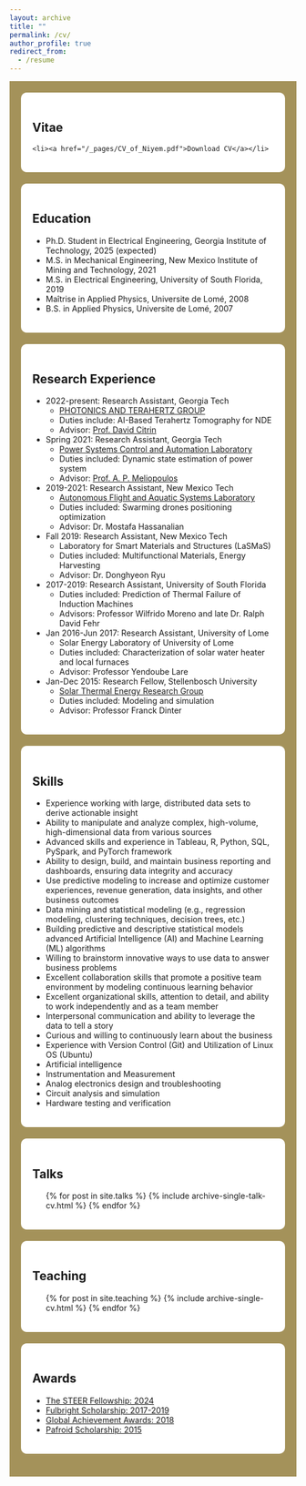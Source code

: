 ```yaml
---
layout: archive
title: ""
permalink: /cv/
author_profile: true
redirect_from:
  - /resume
---
```


<div style="background-color: #A4925A; padding: 20px;">

  <div style="background-color: #FFFFFF; padding: 20px; border-radius: 10px; margin-bottom: 20px;">
    <h2>Vitae</h2>
    
    <li><a href="/_pages/CV_of_Niyem.pdf">Download CV</a></li>
  </div>

  <div style="background-color: #FFFFFF; padding: 20px; border-radius: 10px; margin-bottom: 20px;">
    <h2>Education</h2>
    <ul>
      <li>Ph.D. Student in Electrical Engineering, Georgia Institute of Technology, 2025 (expected)</li>
      <li>M.S. in Mechanical Engineering, New Mexico Institute of Mining and Technology, 2021</li>
      <li>M.S. in Electrical Engineering, University of South Florida, 2019</li>
      <li>Maîtrise in Applied Physics, Universite de Lomé, 2008</li>
      <li>B.S. in Applied Physics, Universite de Lomé, 2007</li>
    </ul>
  </div>

  <div style="background-color: #FFFFFF; padding: 20px; border-radius: 10px; margin-bottom: 20px;">
    <h2>Research Experience</h2>
    <ul>
      <li>2022-present: Research Assistant, Georgia Tech
        <ul>
          <li><a href="http://photonics.georgiatech-metz.fr/node/33">PHOTONICS AND TERAHERTZ GROUP</a></li>
          <li>Duties include: AI-Based Terahertz Tomography for NDE</li>
          <li>Advisor: <a href="https://ece.gatech.edu/directory/david-s-citrin"> Prof. David Citrin</a> </li>
        </ul>
      </li>
      <li>Spring 2021: Research Assistant, Georgia Tech
        <ul>
          <li><a href="https://pscal.ece.gatech.edu/">Power Systems Control and Automation Laboratory</a></li>
          <li>Duties included: Dynamic state estimation of power system</li>
          <li>Advisor: <a href="https://ece.gatech.edu/directory/p-meliopoulos"> Prof. A. P. Meliopoulos</a></li>
        </ul>
      </li>
      <li>2019-2021: Research Assistant, New Mexico Tech
        <ul>
          <li><a href="https://sites.google.com/nmt.edu/afasl/research?authuser=0">Autonomous Flight and Aquatic Systems Laboratory</a></li>
          <li>Duties included: Swarming drones positioning optimization</li>
          <li>Advisor: Dr. Mostafa Hassanalian</li>
        </ul>
      </li>
      <li>Fall 2019: Research Assistant, New Mexico Tech
        <ul>
          <li>Laboratory for Smart Materials and Structures (LaSMaS)</li>
          <li>Duties included: Multifunctional Materials, Energy Harvesting</li>
          <li>Advisor: Dr. Donghyeon Ryu</li>
        </ul>
      </li>
      <li>2017-2019: Research Assistant, University of South Florida
        <ul>
          <li>Duties included: Prediction of Thermal Failure of Induction Machines</li>
          <li>Advisors: Professor Wilfrido Moreno and late Dr. Ralph David Fehr</li>
        </ul>
      </li>
      <li>Jan 2016-Jun 2017: Research Assistant, University of Lome
        <ul>
          <li>Solar Energy Laboratory of University of Lome</li>
          <li>Duties included: Characterization of solar water heater and local furnaces</li>
          <li>Advisor: Professor Yendoube Lare</li>
        </ul>
      </li>
      <li>Jan-Dec 2015: Research Fellow, Stellenbosch University
        <ul>
          <li><a href="https://sterg.sun.ac.za/">Solar Thermal Energy Research Group</a></li>
          <li>Duties included: Modeling and simulation</li>
          <li>Advisor: Professor Franck Dinter</li>
        </ul>
      </li>
    </ul>
  </div>

  <div style="background-color: #FFFFFF; padding: 20px; border-radius: 10px; margin-bottom: 20px;">
    <h2>Skills</h2>
    <ul>
      <li>Experience working with large, distributed data sets to derive actionable insight</li>
      <li>Ability to manipulate and analyze complex, high-volume, high-dimensional data from various sources</li>
      <li>Advanced skills and experience in Tableau, R, Python, SQL, PySpark, and PyTorch framework</li>
      <li>Ability to design, build, and maintain business reporting and dashboards, ensuring data integrity and accuracy</li>
      <li>Use predictive modeling to increase and optimize customer experiences, revenue generation, data insights, and other business outcomes</li>
      <li>Data mining and statistical modeling (e.g., regression modeling, clustering techniques, decision trees, etc.)</li>
      <li>Building predictive and descriptive statistical models advanced Artificial Intelligence (AI) and Machine Learning (ML) algorithms</li>
      <li>Willing to brainstorm innovative ways to use data to answer business problems</li>
      <li>Excellent collaboration skills that promote a positive team environment by modeling continuous learning behavior</li>
      <li>Excellent organizational skills, attention to detail, and ability to work independently and as a team member</li>
      <li>Interpersonal communication and ability to leverage the data to tell a story</li>
      <li>Curious and willing to continuously learn about the business</li>
      <li>Experience with Version Control (Git) and Utilization of Linux OS (Ubuntu)</li>
      <li>Artificial intelligence</li>
      <li>Instrumentation and Measurement</li>
      <li>Analog electronics design and troubleshooting</li>
      <li>Circuit analysis and simulation</li>
      <li>Hardware testing and verification</li>
    </ul>
  </div>

  <div style="background-color: #FFFFFF; padding: 20px; border-radius: 10px; margin-bottom: 20px;">
    <h2>Talks</h2>
    <ul>{% for post in site.talks %}
      {% include archive-single-talk-cv.html %}
    {% endfor %}</ul>
  </div>

  <div style="background-color: #FFFFFF; padding: 20px; border-radius: 10px; margin-bottom: 20px;">
    <h2>Teaching</h2>
    <ul>{% for post in site.teaching %}
      {% include archive-single-cv.html %}
    {% endfor %}</ul>
  </div>

  <div style="background-color: #FFFFFF; padding: 20px; border-radius: 10px; margin-bottom: 20px;">
    <h2>Awards</h2>
    <ul>
      <li><a href="https://ece.gatech.edu/news/2023/07/new-graduate-fellowships-and-awards-promote-professional-development">The STEER Fellowship: 2024</a></li>
      <li><a href="https://fulbrightscholars.org/non-us-scholars">Fulbright Scholarship: 2017-2019</a></li>
      <li><a href="https://www.usf.edu/world/about/news/2017-global-achievement-awards.aspx">Global Achievement Awards: 2018</a></li>
      <li><a href="https://www0.sun.ac.za/international/assets/files/Take%20Note%20Newsletter%20(06%20May%202014).pdf">Pafroid Scholarship: 2015</a></li>
    </ul>
  </div>

</div>
